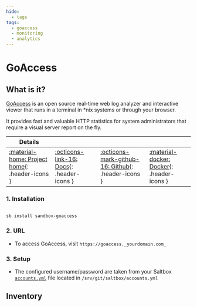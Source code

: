 ```yaml
---
hide:
  - tags
tags:
  - goaccess
  - monitoring
  - analytics
---
```


# GoAccess

## What is it?

[GoAccess](https://goaccess.io/) is an open source real-time web log analyzer and interactive viewer that runs in a terminal in *nix systems or through your browser.

It provides fast and valuable HTTP statistics for system administrators that require a visual server report on the fly.

| Details     |             |             |             |
|-------------|-------------|-------------|-------------|
| [:material-home: Project home](https://goaccess.io/){: .header-icons } | [:octicons-link-16: Docs](https://goaccess.io/man){: .header-icons } | [:octicons-mark-github-16: Github](https://goaccess.io/github){: .header-icons } | [:material-docker: Docker](https://hub.docker.com/r/gregyankovoy/goaccess){: .header-icons }|

### 1. Installation

``` shell

sb install sandbox-goaccess

```

### 2. URL

- To access GoAccess, visit `https://goaccess._yourdomain.com_`

### 3. Setup

- The configured username/password are taken from your Saltbox [`accounts.yml`](../../saltbox/install/install.md#step-2-configuration) file located in `/srv/git/saltbox/accounts.yml`

## Inventory
<!-- BEGIN SALTBOX MANAGED VARIABLES SECTION -->
<!-- END SALTBOX MANAGED VARIABLES SECTION -->
